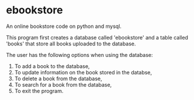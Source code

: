 # ebookstore
An online bookstore code on python and mysql.

This program first creates a database called 'ebookstore' and a table called 'books' that store all books uploaded to the database.

The user has the following options when using the database:
1. To add a book to the database,
2. To update information on the book stored in the databse,
3. To delete a book from the database,
4. To search for a book from the database,
0. To exit the program.

